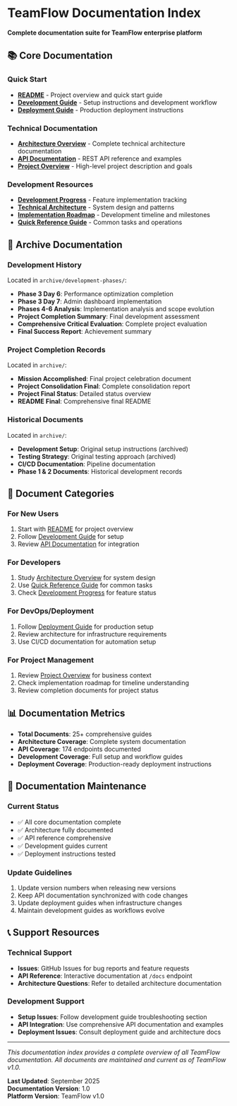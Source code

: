 # TeamFlow Documentation Index

**Complete documentation suite for TeamFlow enterprise platform**

## 📚 Core Documentation

### Quick Start
- **[README](../README.md)** - Project overview and quick start guide
- **[Development Guide](04-development-guide.md)** - Setup instructions and development workflow
- **[Deployment Guide](06-deployment-guide.md)** - Production deployment instructions

### Technical Documentation
- **[Architecture Overview](ARCHITECTURE.md)** - Complete technical architecture documentation
- **[API Documentation](05-api-documentation.md)** - REST API reference and examples
- **[Project Overview](01-project-overview.md)** - High-level project description and goals

### Development Resources
- **[Development Progress](02-development-progress.md)** - Feature implementation tracking
- **[Technical Architecture](02-technical-architecture.md)** - System design and patterns
- **[Implementation Roadmap](03-implementation-roadmap.md)** - Development timeline and milestones
- **[Quick Reference Guide](QUICK-REFERENCE-GUIDE.md)** - Common tasks and operations

## 📁 Archive Documentation

### Development History
Located in `archive/development-phases/`:
- **Phase 3 Day 6**: Performance optimization completion
- **Phase 3 Day 7**: Admin dashboard implementation
- **Phases 4-6 Analysis**: Implementation analysis and scope evolution
- **Project Completion Summary**: Final development assessment
- **Comprehensive Critical Evaluation**: Complete project evaluation
- **Final Success Report**: Achievement summary

### Project Completion Records
Located in `archive/`:
- **Mission Accomplished**: Final project celebration document
- **Project Consolidation Final**: Complete consolidation report
- **Project Final Status**: Detailed status overview
- **README Final**: Comprehensive final README

### Historical Documents
Located in `archive/`:
- **Development Setup**: Original setup instructions (archived)
- **Testing Strategy**: Original testing approach (archived)
- **CI/CD Documentation**: Pipeline documentation
- **Phase 1 & 2 Documents**: Historical development records

## 🎯 Document Categories

### For New Users
1. Start with [README](../README.md) for project overview
2. Follow [Development Guide](04-development-guide.md) for setup
3. Review [API Documentation](05-api-documentation.md) for integration

### For Developers
1. Study [Architecture Overview](ARCHITECTURE.md) for system design
2. Use [Quick Reference Guide](QUICK-REFERENCE-GUIDE.md) for common tasks
3. Check [Development Progress](02-development-progress.md) for feature status

### For DevOps/Deployment
1. Follow [Deployment Guide](06-deployment-guide.md) for production setup
2. Review architecture for infrastructure requirements
3. Use CI/CD documentation for automation setup

### For Project Management
1. Review [Project Overview](01-project-overview.md) for business context
2. Check implementation roadmap for timeline understanding
3. Review completion documents for project status

## 📊 Documentation Metrics

- **Total Documents**: 25+ comprehensive guides
- **Architecture Coverage**: Complete system documentation
- **API Coverage**: 174 endpoints documented
- **Development Coverage**: Full setup and workflow guides
- **Deployment Coverage**: Production-ready deployment instructions

## 🔄 Documentation Maintenance

### Current Status
- ✅ All core documentation complete
- ✅ Architecture fully documented
- ✅ API reference comprehensive
- ✅ Development guides current
- ✅ Deployment instructions tested

### Update Guidelines
1. Update version numbers when releasing new versions
2. Keep API documentation synchronized with code changes
3. Update deployment guides when infrastructure changes
4. Maintain development guides as workflows evolve

## 📞 Support Resources

### Technical Support
- **Issues**: GitHub Issues for bug reports and feature requests
- **API Reference**: Interactive documentation at `/docs` endpoint
- **Architecture Questions**: Refer to detailed architecture documentation

### Development Support
- **Setup Issues**: Follow development guide troubleshooting section
- **API Integration**: Use comprehensive API documentation and examples
- **Deployment Issues**: Consult deployment guide and architecture docs

---

*This documentation index provides a complete overview of all TeamFlow documentation. All documents are maintained and current as of TeamFlow v1.0.*

**Last Updated**: September 2025  
**Documentation Version**: 1.0  
**Platform Version**: TeamFlow v1.0